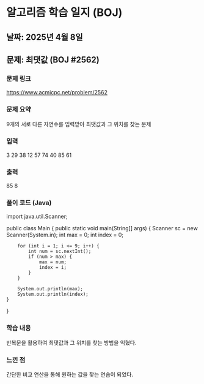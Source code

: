 # 알고리즘 학습 일지 (BOJ)

##  날짜: 2025년 4월 8일
## 문제: 최댓값 (BOJ #2562)
### 문제 링크
 https://www.acmicpc.net/problem/2562
### 문제 요약
9개의 서로 다른 자연수를 입력받아 최댓값과 그 위치를 찾는 문제
### 입력
3
29
38
12
57
74
40
85
61

### 출력
85
8

### 풀이 코드 (Java)
import java.util.Scanner;

public class Main {
    public static void main(String[] args) {
        Scanner sc = new Scanner(System.in);
        int max = 0;
        int index = 0;

        for (int i = 1; i <= 9; i++) {
            int num = sc.nextInt();
            if (num > max) {
                max = num;
                index = i;
            }
        }

        System.out.println(max);
        System.out.println(index);
    }
}

###  학습 내용
반복문을 활용하여 최댓값과 그 위치를 찾는 방법을 익혔다.

### 느낀 점
간단한 비교 연산을 통해 원하는 값을 찾는 연습이 되었다.